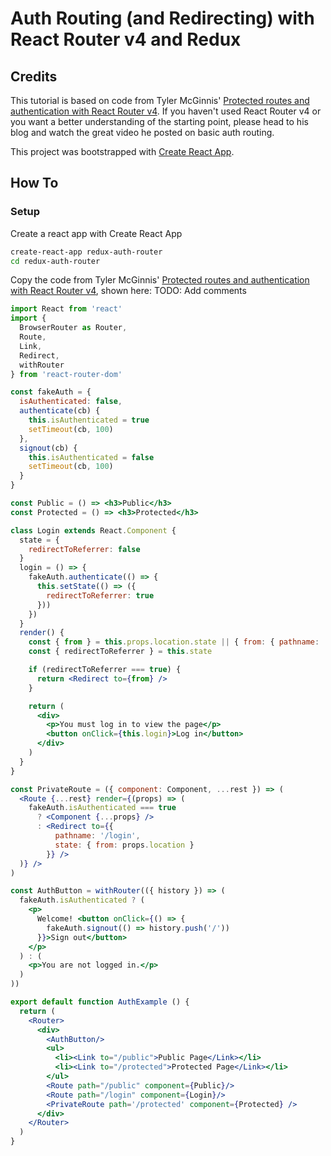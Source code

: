 # Auth Routing (and Redirecting) with React Router v4 and Redux

## Credits
This tutorial is based on code from Tyler McGinnis' [Protected routes and authentication with React Router v4](https://tylermcginnis.com/react-router-protected-routes-authentication/). If you haven't used React Router v4 or you want a better understanding of the starting point, please head to his blog and watch the great video he posted on basic auth routing.

This project was bootstrapped with [Create React App](https://github.com/facebookincubator/create-react-app).

## How To

### Setup

Create a react app with Create React App
```bash
create-react-app redux-auth-router
cd redux-auth-router
```

Copy the code from Tyler McGinnis' [Protected routes and authentication with React Router v4](https://tylermcginnis.com/react-router-protected-routes-authentication/), shown here:
TODO: Add comments

```jsx
import React from 'react'
import {
  BrowserRouter as Router,
  Route,
  Link,
  Redirect,
  withRouter
} from 'react-router-dom'

const fakeAuth = {
  isAuthenticated: false,
  authenticate(cb) {
    this.isAuthenticated = true
    setTimeout(cb, 100)
  },
  signout(cb) {
    this.isAuthenticated = false
    setTimeout(cb, 100)
  }
}

const Public = () => <h3>Public</h3>
const Protected = () => <h3>Protected</h3>

class Login extends React.Component {
  state = {
    redirectToReferrer: false
  }
  login = () => {
    fakeAuth.authenticate(() => {
      this.setState(() => ({
        redirectToReferrer: true
      }))
    })
  }
  render() {
    const { from } = this.props.location.state || { from: { pathname: '/' } }
    const { redirectToReferrer } = this.state

    if (redirectToReferrer === true) {
      return <Redirect to={from} />
    }

    return (
      <div>
        <p>You must log in to view the page</p>
        <button onClick={this.login}>Log in</button>
      </div>
    )
  }
}

const PrivateRoute = ({ component: Component, ...rest }) => (
  <Route {...rest} render={(props) => (
    fakeAuth.isAuthenticated === true
      ? <Component {...props} />
      : <Redirect to={{
          pathname: '/login',
          state: { from: props.location }
        }} />
  )} />
)

const AuthButton = withRouter(({ history }) => (
  fakeAuth.isAuthenticated ? (
    <p>
      Welcome! <button onClick={() => {
        fakeAuth.signout(() => history.push('/'))
      }}>Sign out</button>
    </p>
  ) : (
    <p>You are not logged in.</p>
  )
))

export default function AuthExample () {
  return (
    <Router>
      <div>
        <AuthButton/>
        <ul>
          <li><Link to="/public">Public Page</Link></li>
          <li><Link to="/protected">Protected Page</Link></li>
        </ul>
        <Route path="/public" component={Public}/>
        <Route path="/login" component={Login}/>
        <PrivateRoute path='/protected' component={Protected} />
      </div>
    </Router>
  )
}
```
